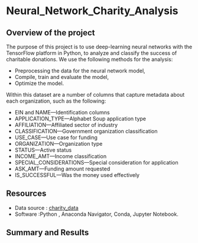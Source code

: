 # Neural_Network_Charity_Analysis

## Overview of the project

The purpose of this project is to use deep-learning neural networks with the TensorFlow platform in Python, to analyze and classify the success of charitable donations.
We use the following methods for the analysis:

- Preprocessing the data for the neural network model,
- Compile, train and evaluate the model,
- Optimize the model.

Within this dataset are a number of columns that capture metadata about each organization, such as the following:

- EIN and NAME—Identification columns
- APPLICATION_TYPE—Alphabet Soup application type
- AFFILIATION—Affiliated sector of industry
- CLASSIFICATION—Government organization classification
- USE_CASE—Use case for funding
- ORGANIZATION—Organization type
- STATUS—Active status
- INCOME_AMT—Income classification
- SPECIAL_CONSIDERATIONS—Special consideration for application
- ASK_AMT—Funding amount requested
- IS_SUCCESSFUL—Was the money used effectively

## Resources
- Data source : [charity_data](/Resources/charity_data.csv)
- Software :Python , Anaconda Navigator, Conda, Jupyter Notebook.

## Summary and Results 
